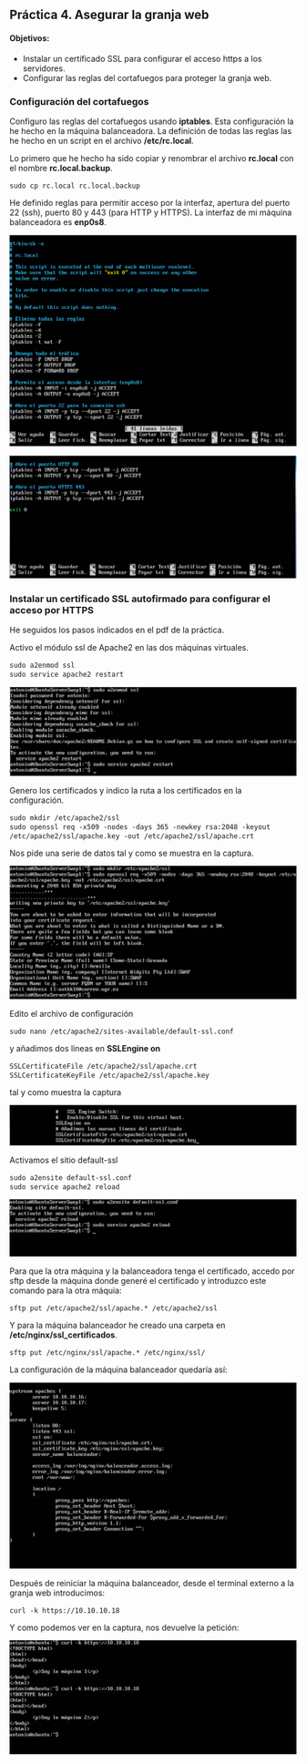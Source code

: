
## Práctica 4. Asegurar la granja web ##

#### Objetivos: ####
- Instalar un certificado SSL para configurar el acceso https a los servidores.
- Configurar las reglas del cortafuegos para proteger la granja web.

### Configuración del cortafuegos ###

Configuro las reglas del cortafuegos usando **iptables**. Esta configuración la he hecho en la máquina
balanceadora. La definición de todas las reglas las he hecho en un script en el archivo **/etc/rc.local**.

Lo primero que he hecho ha sido copiar y renombrar el archivo **rc.local** con el nombre **rc.local.backup**.

    sudo cp rc.local rc.local.backup

He definido reglas para permitir acceso por la interfaz, apertura del puerto 22 (ssh), puerto 80 y 443 (para HTTP y HTTPS). La interfaz de mi máquina balanceadora es **enp0s8**.

![](../Capturas/configscriptcortafuegos.png)

![](../Capturas/configscriptcortafuegos2.png)

### Instalar un certificado SSL autofirmado para configurar el acceso por HTTPS ###

He seguidos los pasos indicados en el pdf de la práctica.

Activo el módulo ssl de Apache2 en las dos máquinas virtuales.

    sudo a2enmod ssl
    sudo service apache2 restart


![](../Capturas/a2enmod.png)

Genero los certificados y indico la ruta a los certificados en la configuración.

    sudo mkdir /etc/apache2/ssl
    sudo openssl req -x509 -nodes -days 365 -newkey rsa:2048 -keyout /etc/apache2/ssl/apache.key -out /etc/apache2/ssl/apache.crt

Nos pide una serie de datos tal y como se muestra en la captura.

![](../Capturas/clavessl.png)

Edito el archivo de configuración

    sudo nano /etc/apache2/sites-available/default-ssl.conf

y añadimos dos lineas en **SSLEngine on**

    SSLCertificateFile /etc/apache2/ssl/apache.crt
    SSLCertificateKeyFile /etc/apache2/ssl/apache.key

tal y como muestra la captura

![](../Capturas/doslineassslcertificado.png)

Activamos el sitio default-ssl

    sudo a2ensite default-ssl.conf
    sudo service apache2 reload

![](../Capturas/finalssl.png)

Para que la otra máquina y la balanceadora tenga el certificado, accedo por sftp desde la máquina donde generé el certificado y introduzco este comando para la otra máquia:

    sftp put /etc/apache2/ssl/apache.* /etc/apache2/ssl

Y para la máquina balanceador he creado una carpeta en **/etc/nginx/ssl_certificados**.

    sftp put /etc/nginx/ssl/apache.* /etc/nginx/ssl/

La configuración de la máquina balanceador quedaría así:

![](../Capturas/balanceadorhttps.png)

Después de reiniciar la máquina balanceador, desde el terminal externo a la granja web introducimos:

    curl -k https://10.10.10.18

Y como podemos ver en la captura, nos devuelve la petición:

![](../Capturas/curlhttps.png)
